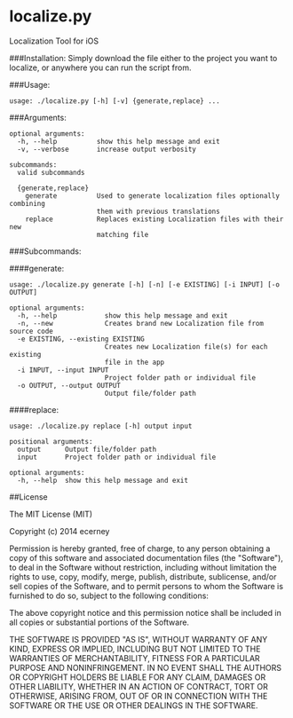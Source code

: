 localize.py
========

Localization Tool for iOS


###Installation:
Simply download the file either to the project you want to localize, or anywhere you can run the script from.


###Usage:
```
usage: ./localize.py [-h] [-v] {generate,replace} ...
```

###Arguments:

```
optional arguments:
  -h, --help          show this help message and exit
  -v, --verbose       increase output verbosity

subcommands:
  valid subcommands

  {generate,replace}
    generate          Used to generate localization files optionally combining
                      them with previous translations
    replace           Replaces existing Localization files with their new
                      matching file
```

###Subcommands:

####generate:
```
usage: ./localize.py generate [-h] [-n] [-e EXISTING] [-i INPUT] [-o OUTPUT]

optional arguments:
  -h, --help            show this help message and exit
  -n, --new             Creates brand new Localization file from source code
  -e EXISTING, --existing EXISTING
                        Creates new Localization file(s) for each existing
                        file in the app
  -i INPUT, --input INPUT
                        Project folder path or individual file
  -o OUTPUT, --output OUTPUT
                        Output file/folder path
```

####replace:
```
usage: ./localize.py replace [-h] output input

positional arguments:
  output      Output file/folder path
  input       Project folder path or individual file

optional arguments:
  -h, --help  show this help message and exit
```  
  
  
##License

The MIT License (MIT)

Copyright (c) 2014 ecerney

Permission is hereby granted, free of charge, to any person obtaining a copy of
this software and associated documentation files (the "Software"), to deal in
the Software without restriction, including without limitation the rights to
use, copy, modify, merge, publish, distribute, sublicense, and/or sell copies of
the Software, and to permit persons to whom the Software is furnished to do so,
subject to the following conditions:

The above copyright notice and this permission notice shall be included in all
copies or substantial portions of the Software.

THE SOFTWARE IS PROVIDED "AS IS", WITHOUT WARRANTY OF ANY KIND, EXPRESS OR
IMPLIED, INCLUDING BUT NOT LIMITED TO THE WARRANTIES OF MERCHANTABILITY, FITNESS
FOR A PARTICULAR PURPOSE AND NONINFRINGEMENT. IN NO EVENT SHALL THE AUTHORS OR
COPYRIGHT HOLDERS BE LIABLE FOR ANY CLAIM, DAMAGES OR OTHER LIABILITY, WHETHER
IN AN ACTION OF CONTRACT, TORT OR OTHERWISE, ARISING FROM, OUT OF OR IN
CONNECTION WITH THE SOFTWARE OR THE USE OR OTHER DEALINGS IN THE SOFTWARE.

